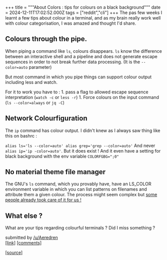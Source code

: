 +++
title = """About Colors : tips for colours on a black background"""
date = 2024-12-11T17:02:52.000Z
tags = ["reddit","cli"]
+++
The pas few weeks I learnt a few tips about colour in a terminal, and as my brain really work well with colour categorisation, I was amazed and thought I'd share.

Colours through the pipe.
-------------------------

When piping a command like `ls`, colours disappears. `ls` know the difference between an interactive shell and a pipeline and does not generate escape sequences in order to not break further data processing. (It is the `--color=auto` parameter)

But most command in which you pipe things can support colour output including less and watch.

For it to work you have to : 1. pass a flag to allowed escape sequence interpretation (`watch -c` or `less -r`) 1. Force colours on the input command (`ls --color=always` or `jq -C`)

Network Colourfiguration
------------------------

The `ip` command has colour output. I didn't knew as I always saw thing like this on bashrc :

`alias ls='ls --color=auto' alias grep='grep --color=auto'` And never `alias ip='ip -color=auto'`. But it does exist ! And it even have a setting for black background with the env variable `COLORFGBG=";0"`

No material theme file manager
------------------------------

The GNU's `ls` command, which you provably have, have an LS\_COLOR environment variable in which you can list patterns on filenames and attribute them a given colour. The process might seem complex but [some people already took care of it for us !](https://github.com/trapd00r/LS_COLORS)

What else ?
-----------

What are your tips regarding colourful terminals ? Did I miss something ?

submitted by [/u/Aeredren](https://www.reddit.com/user/Aeredren)  
[\[link\]](https://www.reddit.com/r/commandline/comments/1hby7pa/about_colors_tips_for_colours_on_a_black/) [\[comments\]](https://www.reddit.com/r/commandline/comments/1hby7pa/about_colors_tips_for_colours_on_a_black/)

[[source]](https://www.reddit.com/r/commandline/comments/1hby7pa/about_colors_tips_for_colours_on_a_black/)

